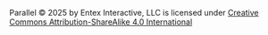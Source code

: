 Parallel © 2025 by Entex Interactive, LLC is licensed under [Creative Commons Attribution-ShareAlike 4.0 International](https://creativecommons.org/licenses/by-sa/4.0/)
